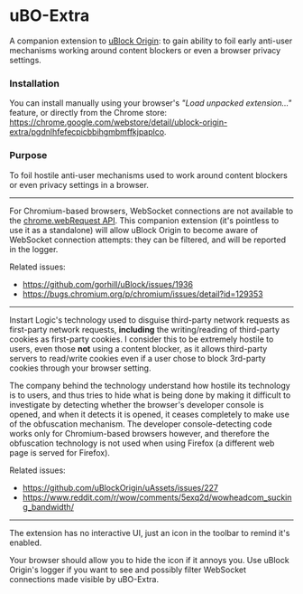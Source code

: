 # uBO-Extra

A companion extension to [uBlock Origin](https://github.com/gorhill/uBlock): to gain ability to foil early anti-user mechanisms working around content blockers or even a browser privacy settings.

### Installation

You can install manually using your browser's _"Load unpacked extension..."_ feature, or directly from the Chrome store: <https://chrome.google.com/webstore/detail/ublock-origin-extra/pgdnlhfefecpicbbihgmbmffkjpaplco>.

### Purpose

To foil hostile anti-user mechanisms used to work around content blockers or even privacy settings in a browser.

***

For Chromium-based browsers, WebSocket connections are not available to the [chrome.webRequest API](https://developer.chrome.com/extensions/webRequest). This companion extension (it's pointless to use it as a standalone) will allow uBlock Origin to become aware of WebSocket connection attempts: they can be filtered, and will be reported in the logger.

Related issues:

- <https://github.com/gorhill/uBlock/issues/1936>
- <https://bugs.chromium.org/p/chromium/issues/detail?id=129353>

***

Instart Logic's technology used to disguise third-party network requests as first-party network requests, **including** the writing/reading of third-party cookies as first-party cookies. I consider this to be extremely hostile to users, even those **not** using a content blocker, as it allows third-party servers to read/write cookies even if a user chose to block 3rd-party cookies through your browser setting.

The company behind the technology understand how hostile its technology is to users, and thus tries to hide what is being done by making it difficult to investigate by detecting whether the browser's developer console is opened, and when it detects it is opened, it ceases completely to make use of the obfuscation mechanism. The developer console-detecting code works only for Chromium-based browsers however, and therefore the obfuscation technology is not used when using Firefox (a different web page is served for Firefox).

Related issues:

- <https://github.com/uBlockOrigin/uAssets/issues/227>
- <https://www.reddit.com/r/wow/comments/5exq2d/wowheadcom_sucking_bandwidth/>

***

The extension has no interactive UI, just an icon in the toolbar to remind it's enabled.

Your browser should allow you to hide the icon if it annoys you. Use uBlock Origin's logger if you want to see and possibly filter WebSocket connections made visible by uBO-Extra.
